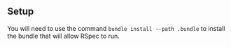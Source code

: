 ## Setup

You will need to use the command `bundle install --path .bundle` to install the bundle that will allow RSpec to run.
